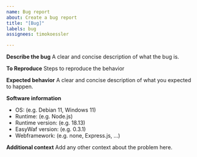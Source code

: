 ```yaml
---
name: Bug report
about: Create a bug report
title: "[Bug]"
labels: bug
assignees: timokoessler

---
```


**Describe the bug**
A clear and concise description of what the bug is.

**To Reproduce**
Steps to reproduce the behavior

**Expected behavior**
A clear and concise description of what you expected to happen.

**Software information**
 - OS: (e.g. Debian 11, Windows 11)
 - Runtime: (e.g. Node.js)
 - Runtime version: (e.g. 18.13)
 - EasyWaf version: (e.g. 0.3.1)
 - Webframework: (e.g. none, Express.js, ...)

**Additional context**
Add any other context about the problem here.
